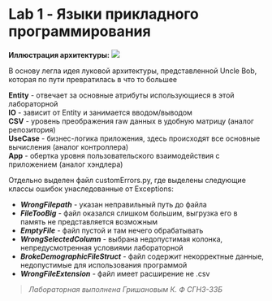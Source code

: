 # Lab 1 - Языки прикладного программирования
**Иллюстрация архитектуры:**
![](https://hackmd-prod-images.s3-ap-northeast-1.amazonaws.com/uploads/upload_b59d4b19264988cdd48958ea6d8cac3d.png?AWSAccessKeyId=AKIA3XSAAW6AWSKNINWO&Expires=1694182737&Signature=sS%2BQtZmOfWtZbmHoSOaAQbsQUWU%3D)

В основу легла идея луковой архитектуры, представленной Uncle Bob, которая по пути превратилась в что то большее

**Entity** - отвечает за основные атрибуты использующиеся в этой лабораторной\
**IO** - зависит от Entity и занимается вводом/выводом\
**CSV** - уровень преображения raw данных в удобную матрицу (аналог репозитория)\
**UseCase** - бизнес-логика приложения, здесь происходят все основные вычисления (аналог контроллера)\
**App** - обертка уровня пользовательского взаимодействия с приложением (аналог хэндлера)

Отдельно выделен файл customErrors.py, где выделены следующие классы ошибок унаследованные от Exceptions:
- ***WrongFilepath*** - указан неправильный путь до файла
- ***FileTooBig*** - файл оказался слишком большим, выгрузка его в память не представляется возможным
- ***EmptyFile*** - файл пустой и там нечего обрабатывать
- ***WrongSelectedColumn*** - выбрана недопустимая колонка, непредусмотренная условиями лабораторной
- ***BrokeDemographicFileStruct*** - файл содержит некорректные данные, недопустимые для использования программой
- ***WrongFileExtension*** - файл имеет расширение не .csv

> *Лабораторная выполнена Гришановым К. Ф СГН3-33Б*
